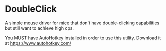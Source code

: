 # DoubleClick
A simple mouse driver for mice that don't have double-clicking capabilities but still want to achieve high cps.

You MUST have AutoHotkey installed in order to use this utility. Download it at https://www.autohotkey.com/
